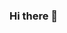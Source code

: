 ### Hi there 👋

<!--
**Kaizer1111/Kaizer1111** is a ✨ _special_ ✨ repository because its `README.md` (this file) appears on your GitHub profile.
asdfasdfasdf
